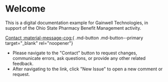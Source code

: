 # Welcome

This is a digital documentation example for Gainwell Technologies, in support of the Ohio State Pharmacy Benefit Management activity.

[Contact :material-message-cog:](https://github.com/gainwell-ohio/spbm/issues){ .md-button .md-button--primary target="_blank" rel="noopener"}

- Please navigate to the "Contact" button to request changes, communicate errors, ask questions, or provide any other related feedback.
- After navigating to the link, click "New Issue" to open a new comment or request.
